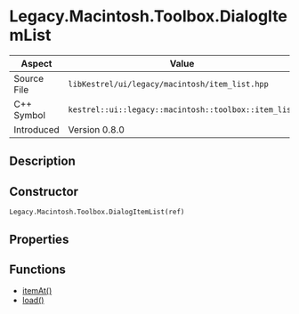 # Legacy.Macintosh.Toolbox.DialogItemList
| Aspect | Value |
| --- | --- |
| Source File | `libKestrel/ui/legacy/macintosh/item_list.hpp` |
| C++ Symbol | `kestrel::ui::legacy::macintosh::toolbox::item_list` |
| Introduced | Version 0.8.0 |
## Description

## Constructor
```
Legacy.Macintosh.Toolbox.DialogItemList(ref)
```
## Properties

## Functions

 - [itemAt()](itemAt.md)
 - [load()](load.md)
